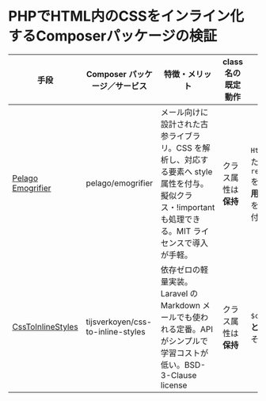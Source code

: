 # PHPでHTML内のCSSをインライン化するComposerパッケージの検証


| 手段 | Composer パッケージ／サービス | 特徴・メリット | class名の既定動作 | クラス削除／保持のオプション |
|------|------------------------------|----------------|---------|----------------------------|
| [Pelago Emogrifier](https://github.com/MyIntervals/emogrifier) | pelago/emogrifier | メール向けに設計された古参ライブラリ。CSS を解析し、対応する要素へ style 属性を付与。擬似クラス・!important も処理できる。MIT ライセンスで導入が手軽。 | クラス属性は **保持** | `HtmlPruner::removeRedundantClasses()` または `removeRedundantClassesAfterCssInlined()` をチェーンすると、インライン化後に **未使用クラスだけ** を削除できる。必要なクラスを残したい場合は `-emogrifier-keep` などを付けておく。 |
| [CssToInlineStyles](https://github.com/tijsverkoyen/CssToInlineStyles) | tijsverkoyen/css-to-inline-styles | 依存ゼロの軽量実装。Laravel の Markdown メールでも使われる定番。API がシンプルで学習コストが低い。BSD-3-Clause license | クラス属性は **保持** | `$converter->setCleanup(true)` を呼ぶと **id と class を丸ごと削除**。`false`（既定）ならそのまま保持。 |

